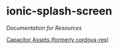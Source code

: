 # ionic-splash-screen

*Documentation for Resources*

[Capacitor Assets (formerly cordova-res)](https://github.com/ionic-team/capacitor-assets#capacitor)
